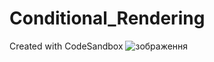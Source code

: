 # Conditional_Rendering
Created with CodeSandbox
![зображення](https://user-images.githubusercontent.com/66317972/217066914-8ecccc78-00ba-4ede-9d9d-df22dfe7a07e.png)
